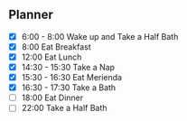 ## Planner 
- [x] 6:00 - 8:00  Wake up and Take a Half Bath
- [x] 8:00 Eat Breakfast
- [x] 12:00 Eat Lunch
- [x] 14:30 - 15:30 Take a Nap
- [x] 15:30 - 16:30 Eat Merienda
- [x] 16:30 - 17:30 Take a Bath
- [ ] 18:00 Eat Dinner
- [ ] 22:00 Take a Half Bath